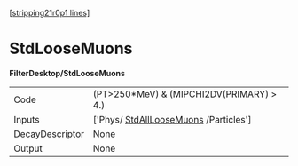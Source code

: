 [[stripping21r0p1 lines]](./stripping21r0p1-index)

# StdLooseMuons

**FilterDesktop/StdLooseMuons**

|                 |                                                                               |
|-----------------|-------------------------------------------------------------------------------|
| Code            | (PT\>250\*MeV) & (MIPCHI2DV(PRIMARY) \> 4.)                                   |
| Inputs          | ['Phys/ [StdAllLooseMuons](./stripping21r0p1-stdallloosemuons) /Particles'] |
| DecayDescriptor | None                                                                          |
| Output          | None                                                                          |

